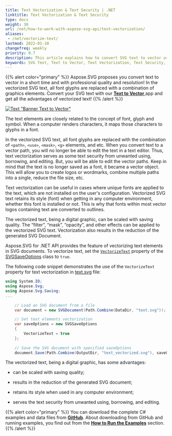 ```yaml
---
title: Text Vectorization & Text Security | .NET
linktitle: Text Vectorization & Text Security
type: docs
weight: 30
url: /net/how-to-work-with-aspose-svg-api/text-vectorization/
aliases: 
 - /net/vectorize-text/ 
lastmod: 2022-01-10
changefreq: weekly
priority: 0.7
description: This article explains how to convert SVG text to vector using the VectorizeText property of the SVGSaveOptions class.
keywords: SVG Text, Text to Vector, Text Vectorization, Text Security, Vectorize Text, c# example 
---
```


<link href="./../../style.css" rel="stylesheet" type="text/css" />

{{% alert color="primary" %}} 
 Aspose.SVG proposes you convert text to vector in a short time and with professional quality and resolution! In the vectorized SVG text, all font glyphs are replaced with a combination of graphics elements. Convert your SVG text with our <a href="https://products.aspose.app/svg/text-to-vector" target="_blank">**Text to Vector** </a> app and get all the advantages of vectorized text!
{{% /alert %}} 

<a href="https://products.aspose.app/svg/text-to-vector" target="_blank">![Text "Banner Text to Vector"](./../vectorization/svg-text-vectorizer.png#center)</a>

The text elements are closely related to the concept of font, glyph and symbol. When a computer renders characters, it maps those characters to glyphs in a font.

In the vectorized SVG text, all font glyphs are replaced with the combination of `<path>`, `<use>`, `<mask>`, `<g>` elements, and etc.  When you convert text to a vector path, you will no longer be able to edit the text in a text editor. Thus, text vectorization serves as some text security from unwanted using, borrowing,  and editing.
 But, you will be able to edit the vector paths. Keep in mind that the text is no longer saved as a font, it became a vector object. This will allow you to create logos or wordmarks, combine multiple paths into a single, reduce the file size, etc.

Text vectorization can be useful in cases where unique fonts are applied to the text, which are not installed on the user's configuration. Vectorized SVG text retains its style (font) when getting in any computer environment, whether this font is installed or not. This is why that fonts within most vector logos containing text are converted to outlines.

The vectorized text, being a digital graphic, can be scaled with saving quality. The “filter”, “mask”, “opacity”, and other effects can be applied to the vectorized SVG text. Vectorization also results in the reduction of the generated SVG Document.

Aspose.SVG for .NET API provides the feature of vectorizing text elements in SVG documents. To vectorize text, set the [`VectorizeText`](https://apireference.aspose.com/svg/net/aspose.svg.saving/svgsaveoptions/properties/vectorizetext) property of the [SVGSaveOptions](https://apireference.aspose.com/svg/net/aspose.svg.saving/svgsaveoptions) class to `true`.

The following code snippet demonstrates the use of the `VectorizeText` property for text vectorization in [text.svg](http://docs.aspose.com/svg/net/how-to-work-with-aspose-svg-api/text-vectorization/text.svg) file:
```c#
using System.IO;
using Aspose.Svg;
using Aspose.Svg.Saving;
...
    
    // Load an SVG document from a file
    var document = new SVGDocument(Path.Combine(DataDir, "text.svg"));

    // Set text elements vectorization 
    var saveOptions = new SVGSaveOptions
    {
        VectorizeText = true
    };
    
    // Save the SVG document with specified saveOptions
    document.Save(Path.Combine(OutputDir, "text_vectorized.svg"), saveOptions);
```

The vectorized text, being a digital graphic, has some advantages:
 - can be scaled with saving quality;

 - results in the reduction of the generated SVG document;

 - retains its style when used in any computer environment;

 - serves the text security from unwanted using, borrowing,  and editing.

{{% alert color="primary" %}} 
You can download the complete C# examples and data files from [**GitHub**](https://github.com/aspose-svg/Aspose.SVG-Documentation/tree/main/content/tests-net). About downloading from GitHub and running examples, you find out from the [**How to Run the Examples**](http://docs.aspose.com/svg/net/how-to-run-the-tests) section.
{{% /alert %}} 



